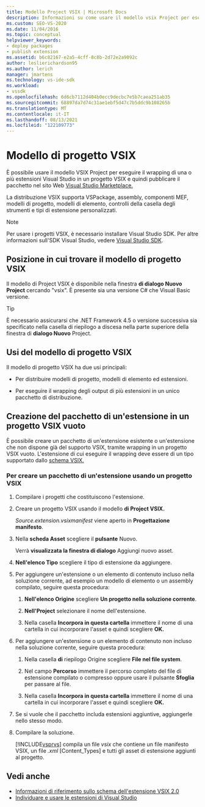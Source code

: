 ```yaml
---
title: Modello Project VSIX | Microsoft Docs
description: Informazioni su come usare il modello vsix Project per eseguire il wrapping delle estensioni Visual Studio in un progetto VSIX e quindi pubblicare il pacchetto in Visual Studio Marketplace.
ms.custom: SEO-VS-2020
ms.date: 11/04/2016
ms.topic: conceptual
helpviewer_keywords:
- deploy packages
- publish extension
ms.assetid: b6c82167-e2a5-4cff-8c8b-2d72e2a9092c
author: leslierichardson95
ms.author: lerich
manager: jmartens
ms.technology: vs-ide-sdk
ms.workload:
- vssdk
ms.openlocfilehash: 6d6cb7112d404b0ecc9decbc7e5b7caea251ab35
ms.sourcegitcommit: 68897da7d74c31ae1ebf5d47c7b5ddc9b108265b
ms.translationtype: MT
ms.contentlocale: it-IT
ms.lasthandoff: 08/13/2021
ms.locfileid: "122109773"
---
```

# <a name="vsix-project-template"></a>Modello di progetto VSIX

È possibile usare il modello VSIX Project per eseguire il wrapping di una o più estensioni Visual Studio in un progetto VSIX e quindi pubblicare il pacchetto nel sito Web [Visual Studio Marketplace.](https://marketplace.visualstudio.com/)

 La distribuzione VSIX supporta VSPackage, assembly, componenti MEF, modelli di progetto, modelli di elemento, controlli della casella degli strumenti e tipi di estensione personalizzati.

> [!NOTE]
> Per usare i progetti VSIX, è necessario installare Visual Studio SDK. Per altre informazioni sull'SDK Visual Studio, vedere [Visual Studio SDK](../extensibility/visual-studio-sdk.md).

## <a name="where-to-find-the-vsix-project-template"></a>Posizione in cui trovare il modello di progetto VSIX

Il modello di Project VSIX è disponibile nella finestra **di dialogo Nuovo Project** cercando "vsix".  È presente sia una versione C# che Visual Basic versione.

> [!TIP]
> È necessario assicurarsi che .NET Framework 4.5 o versione successiva sia specificato nella casella di riepilogo a discesa nella parte superiore della finestra di **dialogo Nuovo** Project.

## <a name="uses-of-the-vsix-project-template"></a>Usi del modello di progetto VSIX

Il modello di progetto VSIX ha due usi principali:

- Per distribuire modelli di progetto, modelli di elemento ed estensioni.

- Per eseguire il wrapping degli output di più estensioni in un unico pacchetto di distribuzione.

## <a name="packaging-an-extension-in-an-empty-vsix-project"></a>Creazione del pacchetto di un'estensione in un progetto VSIX vuoto

È possibile creare un pacchetto di un'estensione esistente o un'estensione che non dispone già del supporto VSIX, tramite wrapping in un progetto VSIX vuoto. L'estensione di cui eseguire il wrapping deve essere di un tipo supportato dallo [schema VSIX.](../extensibility/vsix-extension-schema-2-0-reference.md)

### <a name="to-package-an-extension-by-using-a-vsix-project"></a>Per creare un pacchetto di un'estensione usando un progetto VSIX

1. Compilare i progetti che costituiscono l'estensione.

2. Creare un progetto VSIX usando il modello **di Project VSIX.**

    *Source.extension.vsixmanifest* viene aperto in **Progettazione manifesto**.

3. Nella **scheda Asset** scegliere il **pulsante** Nuovo.

    Verrà **visualizzata la finestra di dialogo** Aggiungi nuovo asset.

4. **Nell'elenco Tipo** scegliere il tipo di estensione da aggiungere.

5. Per aggiungere un'estensione o un elemento di contenuto incluso nella soluzione corrente, ad esempio un modello di elemento o un assembly compilato, seguire questa procedura:

   1. **Nell'elenco Origine** scegliere **Un progetto nella soluzione corrente**.

   2. **Nell'Project** selezionare il nome dell'estensione.

   3. Nella casella **Incorpora in questa cartella** immettere il nome di una cartella in cui incorporare l'asset e quindi scegliere **OK.**

6. Per aggiungere un'estensione o un elemento di contenuto non incluso nella soluzione corrente, seguire questa procedura:

   1. Nella casella **di** riepilogo Origine scegliere **File nel file system**.

   2. Nel campo **Percorso** immettere il percorso completo del file di estensione compilato o compresso oppure usare il pulsante **Sfoglia** per passare al file.

   3. Nella casella **Incorpora in questa cartella** immettere il nome di una cartella in cui incorporare l'asset e quindi scegliere **OK.**

7. Se si vuole che il pacchetto includa estensioni aggiuntive, aggiungerle nello stesso modo.

8. Compilare la soluzione.

    [!INCLUDE[vsprvs](../code-quality/includes/vsprvs_md.md)] compila un file *vsix* che contiene un file manifesto VSIX, un file *.xml* [Content_Types] e tutti gli asset di estensione aggiunti al progetto.

## <a name="see-also"></a>Vedi anche

- [Informazioni di riferimento sullo schema dell'estensione VSIX 2.0](../extensibility/vsix-extension-schema-2-0-reference.md)
- [Individuare e usare le estensioni di Visual Studio](../ide/finding-and-using-visual-studio-extensions.md)
